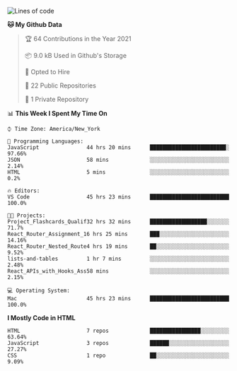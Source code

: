 <!--START_SECTION:waka-->
![Lines of code](https://img.shields.io/badge/From%20Hello%20World%20I%27ve%20Written-22246%20lines%20of%20code-blue)

**🐱 My Github Data** 

> 🏆 64 Contributions in the Year 2021
 > 
> 📦 9.0 kB Used in Github's Storage 
 > 
> 💼 Opted to Hire
 > 
> 📜 22 Public Repositories 
 > 
> 🔑 1 Private Repository 
 > 
📊 **This Week I Spent My Time On** 

```text
⌚︎ Time Zone: America/New_York

💬 Programming Languages: 
JavaScript               44 hrs 20 mins      ████████████████████████░   97.66% 
JSON                     58 mins             ░░░░░░░░░░░░░░░░░░░░░░░░░   2.14% 
HTML                     5 mins              ░░░░░░░░░░░░░░░░░░░░░░░░░   0.2%

🔥 Editors: 
VS Code                  45 hrs 23 mins      █████████████████████████   100.0%

🐱‍💻 Projects: 
Project_Flashcards_Qualif32 hrs 32 mins      ██████████████████░░░░░░░   71.7% 
React_Router_Assignment_16 hrs 25 mins       ███░░░░░░░░░░░░░░░░░░░░░░   14.16% 
React_Router_Nested_Route4 hrs 19 mins       ██░░░░░░░░░░░░░░░░░░░░░░░   9.52% 
lists-and-tables         1 hr 7 mins         ░░░░░░░░░░░░░░░░░░░░░░░░░   2.48% 
React_APIs_with_Hooks_Ass58 mins             ░░░░░░░░░░░░░░░░░░░░░░░░░   2.15%

💻 Operating System: 
Mac                      45 hrs 23 mins      █████████████████████████   100.0%

```

**I Mostly Code in HTML** 

```text
HTML                     7 repos             ████████████████░░░░░░░░░   63.64% 
JavaScript               3 repos             ██████░░░░░░░░░░░░░░░░░░░   27.27% 
CSS                      1 repo              ██░░░░░░░░░░░░░░░░░░░░░░░   9.09%

```



<!--END_SECTION:waka-->
